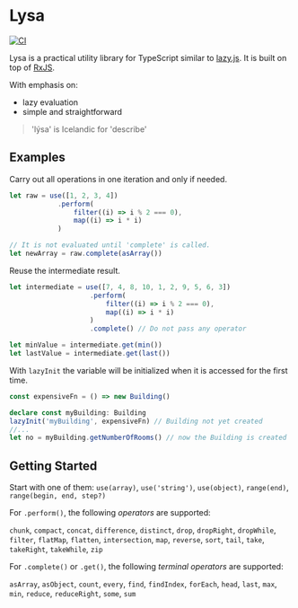 # Lysa
[![CI](https://github.com/bigaru/lysa/actions/workflows/ci.yml/badge.svg)](https://github.com/bigaru/lysa/actions/workflows/ci.yml)

Lysa is a practical utility library for TypeScript similar to [lazy.js](https://github.com/dtao/lazy.js). It is built on top of [RxJS](https://github.com/ReactiveX/rxjs).

With emphasis on:
* lazy evaluation
* simple and straightforward

> 'lýsa' is Icelandic for 'describe'


## Examples

Carry out all operations in one iteration and only if needed.
```ts
let raw = use([1, 2, 3, 4])
            .perform(
                filter((i) => i % 2 === 0),
                map((i) => i * i)
            )

// It is not evaluated until 'complete' is called.
let newArray = raw.complete(asArray())
```

Reuse the intermediate result.
```ts
let intermediate = use([7, 4, 8, 10, 1, 2, 9, 5, 6, 3])
                    .perform(
                        filter((i) => i % 2 === 0),
                        map((i) => i * i)
                    )
                    .complete() // Do not pass any operator

let minValue = intermediate.get(min())
let lastValue = intermediate.get(last())
```


With `lazyInit` the variable will be initialized when it is accessed for the first time.
```ts
const expensiveFn = () => new Building()

declare const myBuilding: Building
lazyInit('myBuilding', expensiveFn) // Building not yet created
//...
let no = myBuilding.getNumberOfRooms() // now the Building is created
```

## Getting Started
Start with one of them:
`use(array)`, `use('string')`, `use(object)`, `range(end)`, `range(begin, end, step?)`

For `.perform()`, the following *operators* are supported:

`chunk`, `compact`, `concat`, `difference`, `distinct`, `drop`, `dropRight`, `dropWhile`, `filter`, `flatMap`, `flatten`, `intersection`, `map`, `reverse`, `sort`, `tail`, `take`, `takeRight`, `takeWhile`, `zip`

For `.complete()` or `.get()`, the following *terminal operators* are supported:

`asArray`, `asObject`, `count`, `every`, `find`, `findIndex`, `forEach`, `head`, `last`, `max`, `min`, `reduce`, `reduceRight`, `some`, `sum`
